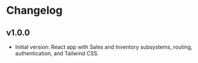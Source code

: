 # Changelog

## v1.0.0

- Initial version: React app with Sales and Inventory subsystems, routing, authentication, and Tailwind CSS.
